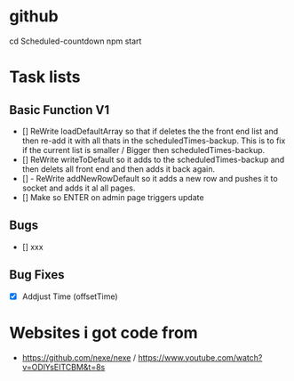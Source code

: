 # github

cd Scheduled-countdown
npm start



# Task lists
## Basic Function V1
- [] ReWrite loadDefaultArray so that if deletes the the front end list and then re-add it with all thats in the scheduledTimes-backup. This is to fix if the current list is smaller / Bigger then scheduledTimes-backup.
- [] ReWrite writeToDefault so it adds to the scheduledTimes-backup and then delets all front end and then adds it back again.
- [] - ReWrite addNewRowDefault so it adds a new row and pushes it to socket and adds it al all pages.
- [] Make so ENTER on admin page triggers update

## Bugs
- [] xxx

## Bug Fixes
- [x] Addjust Time (offsetTime)

# Websites i got code from
- https://github.com/nexe/nexe / https://www.youtube.com/watch?v=ODlYsEITCBM&t=8s
